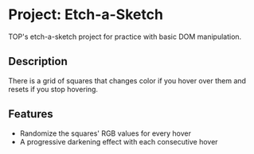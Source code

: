 # Project: Etch-a-Sketch

TOP's etch-a-sketch project for practice with basic DOM manipulation.

## Description

There is a grid of squares that changes color if you hover over them and resets if you stop hovering.

## Features

- Randomize the squares' RGB values for every hover
- A progressive darkening effect with each consecutive hover
